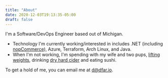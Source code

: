 ```yaml
---
title: "About"
date: 2020-12-03T19:13:35-05:00
draft: false
---
```


I'm a Software/DevOps Engineer based out of Michigan. 

* Technology I'm currently working/interested in includes .NET (including [nopCommerce](https://www.nopcommerce.com/en)), Azure, Terraform,
Arch Linux, and Java.
* When I'm not working, I'm spending with my wife and two pups,
[lifting weights](/wl-log), drinking [dry hard cider](/cider)
and eating sushi.

To get a hold of me, you can email me at <d@dfar.io>.
